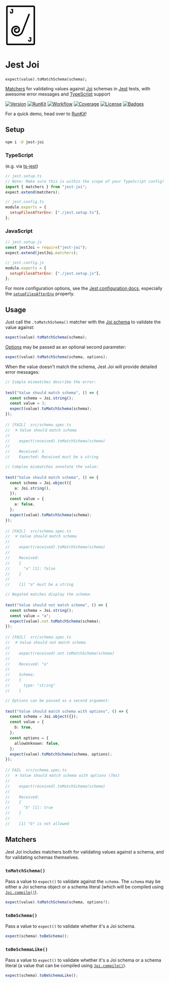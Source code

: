 <!-- markdownlint-disable-next-line MD033 MD041 -->
<img src="img/logo.png" height="130px" />

# Jest Joi

`expect(value).toMatchSchema(schema);`

[Matchers](https://jestjs.io/docs/using-matchers) for validating values against
[Joi](https://joi.dev) schemas in [Jest](https://jestjs.io) tests, with awesome
error messages and [TypeScript](https://www.typescriptlang.org) support

[![Version](https://img.shields.io/npm/v/jest-joi)](https://www.npmjs.com/package/jest-joi "Version")
[![RunKit](https://img.shields.io/badge/try%20on-runkit-%23e83e8c)](https://npm.runkit.com/jest-joi "RunKit")
[![Workflow](https://img.shields.io/github/workflow/status/agorischek/jest-joi/CI)](https://github.com/agorischek/jest-joi/actions/workflows/ci.yml "Workflow")
[![Coverage](https://img.shields.io/codecov/c/github/agorischek/jest-joi)](https://codecov.io/gh/agorischek/jest-joi "Coverage")
[![License](https://img.shields.io/github/license/agorischek/jest-joi)](https://github.com/agorischek/jest-joi/blob/main/LICENSE "License")
[![Badges](https://img.shields.io/badge/badges-rolled-white)](https://github.com/agorischek/badge-roll "Badges")

For a quick demo, head over to [RunKit](https://npm.runkit.com/jest-joi)!

## Setup

```sh
npm i -D jest-joi
```

### TypeScript

(e.g. via [ts-jest](https://www.npmjs.com/package/ts-jest))

```ts
// jest.setup.ts
// Note: Make sure this is within the scope of your TypeScript config!
import { matchers } from "jest-joi";
expect.extend(matchers);
```

```js
// jest.config.ts
module.exports = {
  setupFilesAfterEnv: ["./jest.setup.ts"],
};
```

### JavaScript

```js
// jest.setup.js
const jestJoi = require("jest-joi");
expect.extend(jestJoi.matchers);
```

```js
// jest.config.js
module.exports = {
  setupFilesAfterEnv: ["./jest.setup.js"],
};
```

For more configuration options, see the
[Jest configuration docs](https://jestjs.io/docs/configuration), especially the
[`setupFilesAfterEnv`](https://jestjs.io/docs/configuration#setupfilesafterenv-array)
property.

## Usage

Just call the `.toMatchSchema()` matcher with the
[Joi schema](https://joi.dev/api/) to validate the value against:

```js
expect(value).toMatchSchema(schema);
```

[Options](https://joi.dev/api/#anyvalidatevalue-options) may be passed as an
optional second parameter:

```js
expect(value).toMatchSchema(schema, options);
```

When the value doesn't match the schema, Jest Joi will provide detailed error
messages:

```js
// Simple mismatches describe the error:

test("Value should match schema", () => {
  const schema = Joi.string();
  const value = 3;
  expect(value).toMatchSchema(schema);
});

// [FAIL]  src/schema.spec.ts
//  ✕ Value should match schema
//
//    expect(received).toMatchSchema(schema)
//
//    Received: 3
//    Expected: Received must be a string
```

```ts
// Complex mismatches annotate the value:

test("Value should match schema", () => {
  const schema = Joi.object({
    a: Joi.string(),
  });
  const value = {
    a: false,
  };
  expect(value).toMatchSchema(schema);
});

// [FAIL]  src/schema.spec.ts
//  ✕ Value should match schema
//
//    expect(received).toMatchSchema(schema)
//
//    Received:
//    {
//      "a" [1]: false
//    }
//
//    [1] "a" must be a string
```

```ts
// Negated matches display the schema:

test("Value should not match schema", () => {
  const schema = Joi.string();
  const value = "a";
  expect(value).not.toMatchSchema(schema);
});

// [FAIL]  src/schema.spec.ts
//  ✕ Value should not match schema
//
//    expect(received).not.toMatchSchema(schema)
//
//    Received: "a"
//
//    Schema:
//    {
//      type: "string"
//    }
```

```ts
// Options can be passed as a second argument:

test("Value should match schema with options", () => {
  const schema = Joi.object({});
  const value = {
    b: true,
  };
  const options = {
    allowUnknown: false,
  };
  expect(value).toMatchSchema(schema, options);
});

// FAIL  src/schema.spec.ts
//  ✕ Value should match schema with options (7ms)
//
//    expect(received).toMatchSchema(schema)
//
//    Received:
//    {
//      "b" [1]: true
//    }
//
//    [1] "b" is not allowed
```

## Matchers

Jest Joi includes matchers both for validating values against a schema, and for
validating schemas themselves.

### `toMatchSchema()`

Pass a value to `expect()` to validate against the `schema`. The `schema` may be
either a Joi schema object or a schema literal (which will be compiled using
[`Joi.compile()`](https://joi.dev/api/?v=17.4.1#compileschema-options)).

```js
expect(value).toMatchSchema(schema, options?);
```

### `toBeSchema()`

Pass a value to `expect()` to validate whether it's a Joi schema.

```js
expect(schema).toBeSchema();
```

### `toBeSchemaLike()`

Pass a value to `expect()` to validate whether it's a Joi schema or a schema
literal (a value that can be compiled using
[`Joi.compile()`](https://joi.dev/api/?v=17.4.1#compileschema-options)).

```js
expect(schema).toBeSchemaLike();
```

